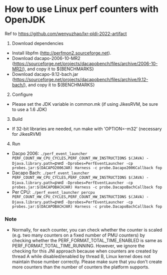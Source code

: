How to use Linux perf counters with OpenJDK
==========================================
Ref to https://github.com/wenyuzhao/lxr-pldi-2022-artifact

1. Download dependencies
 * Install libpfm (http://perfmon2.sourceforge.net).
 * Download dacapo-2006-10-MR2 (https://sourceforge.net/projects/dacapobench/files/archive/2006-10-MR2/), and copy it to ${BENCHMARKS}
 * Download dacapo-9.12-bach.jar (https://sourceforge.net/projects/dacapobench/files/archive/9.12-bach/), and copy it to ${BENCHMARKS}

2. Configure
 * Please set the JDK variable in common.mk (if using JikesRVM, be sure to use a 1.6 JDK)

3. Build
 * If 32-bit libraries are needed, run make with 'OPTION=-m32' (necessary for JikesRVM)

4. Run
 * Dacpo 2006: `./perf_event_launcher PERF_COUNT_HW_CPU_CYCLES,PERF_COUNT_HW_INSTRUCTIONS $(JAVA) -Djava.library.path=`pwd` -Dprobes=PerfEventLauncher -cp probes.jar:$(DACAPO2006JAR) Harness -c probe.Dacapo2006Callback fop`
 * Dacapo Bach: `./perf_event_launcher PERF_COUNT_HW_CPU_CYCLES,PERF_COUNT_HW_INSTRUCTIONS $(JAVA) -Djava.library.path=`pwd` -Dprobes=PerfEventLauncher -cp probes.jar:$(DACAPOBACHJAR) Harness -c probe.DacapoBachCallback fop`
 * Per CPU: `./perf_event_launcher percpu PERF_COUNT_HW_CPU_CYCLES,PERF_COUNT_HW_INSTRUCTIONS $(JAVA) -Djava.library.path=`pwd` -Dprobes=PerfEventLauncher -cp probes.jar:$(DACAPOBACHJAR) Harness -c probe.DacapoBachCallback fop`

### Note
 * Normally, for each counter, you can check whether the counter is scaled (e.g. two many counters on a fixed number of PMU counters)
by checking whether the PERF_FORMAT_TOTAL_TIME_ENABLED is same as PERF_FORMAT_TOTAL_TIME_RUNNING. However, we ignore the checking for
this JNI approach because when counters are created by thread A while disabled/enabled by thread B, Linux kernel does not maintain
those number correctly. Please make sure that you don't create more counters than the number of counters the platform supports.
